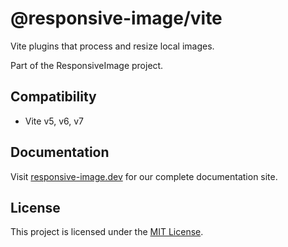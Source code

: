 # @responsive-image/vite

Vite plugins that process and resize local images.

Part of the ResponsiveImage project.

## Compatibility

- Vite v5, v6, v7

## Documentation

Visit [responsive-image.dev](https://responsive-image.dev) for our complete documentation site.

## License

This project is licensed under the [MIT License](../../LICENSE.md).

